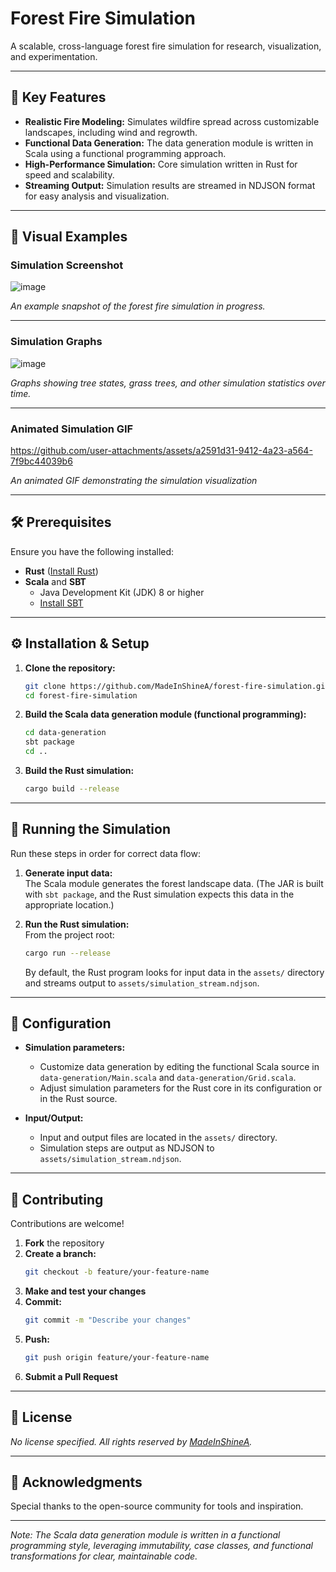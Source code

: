 # Forest Fire Simulation

A scalable, cross-language forest fire simulation for research, visualization, and experimentation.

---

## 🚀 Key Features

- **Realistic Fire Modeling:** Simulates wildfire spread across customizable landscapes, including wind and regrowth.
- **Functional Data Generation:** The data generation module is written in Scala using a functional programming approach.
- **High-Performance Simulation:** Core simulation written in Rust for speed and scalability.
- **Streaming Output:** Simulation results are streamed in NDJSON format for easy analysis and visualization.

---

## 🌲 Visual Examples

### Simulation Screenshot

![image](https://github.com/user-attachments/assets/ddc16b5c-2091-49d3-a7bb-b463b98525d1)
  
*An example snapshot of the forest fire simulation in progress.*

---

### Simulation Graphs

![image](https://github.com/user-attachments/assets/576d7dda-55ae-4503-ab1f-0c6c12347b1e)

*Graphs showing tree states, grass trees, and other simulation statistics over time.*

---



### Animated Simulation GIF




https://github.com/user-attachments/assets/a2591d31-9412-4a23-a564-7f9bc44039b6






*An animated GIF demonstrating the simulation visualization*

---

## 🛠 Prerequisites

Ensure you have the following installed:

- **Rust** ([Install Rust](https://www.rust-lang.org/tools/install))
- **Scala** and **SBT**
  - Java Development Kit (JDK) 8 or higher  
  - [Install SBT](https://www.scala-sbt.org/download.html)

---

## ⚙️ Installation & Setup

1. **Clone the repository:**
    ```bash
    git clone https://github.com/MadeInShineA/forest-fire-simulation.git
    cd forest-fire-simulation
    ```

2. **Build the Scala data generation module (functional programming):**
    ```bash
    cd data-generation
    sbt package
    cd ..
    ```

3. **Build the Rust simulation:**
    ```bash
    cargo build --release
    ```

---

## 🚦 Running the Simulation

Run these steps in order for correct data flow:

1. **Generate input data:**  
   The Scala module generates the forest landscape data. (The JAR is built with `sbt package`, and the Rust simulation expects this data in the appropriate location.)

2. **Run the Rust simulation:**  
   From the project root:
   ```bash
   cargo run --release
   ```
   By default, the Rust program looks for input data in the `assets/` directory and streams output to `assets/simulation_stream.ndjson`.

---

## 📝 Configuration

- **Simulation parameters:**  
  - Customize data generation by editing the functional Scala source in `data-generation/Main.scala` and `data-generation/Grid.scala`.
  - Adjust simulation parameters for the Rust core in its configuration or in the Rust source.

- **Input/Output:**  
  - Input and output files are located in the `assets/` directory.  
  - Simulation steps are output as NDJSON to `assets/simulation_stream.ndjson`.

---

## 🤝 Contributing

Contributions are welcome!

1. **Fork** the repository
2. **Create a branch:**
    ```bash
    git checkout -b feature/your-feature-name
    ```
3. **Make and test your changes**
4. **Commit:**
    ```bash
    git commit -m "Describe your changes"
    ```
5. **Push:**
    ```bash
    git push origin feature/your-feature-name
    ```
6. **Submit a Pull Request**

---

## 📄 License

*No license specified. All rights reserved by [MadeInShineA](https://github.com/MadeInShineA).*

---

## 🙏 Acknowledgments

Special thanks to the open-source community for tools and inspiration.

---

*Note: The Scala data generation module is written in a functional programming style, leveraging immutability, case classes, and functional transformations for clear, maintainable code.*

